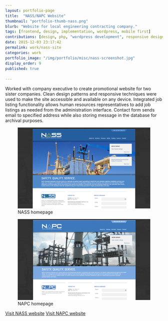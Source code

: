 ```yaml
---
layout: portfolio-page
title:  "NASS/NAPC Website"
thumbnail: "portfolio-thumb-nass.png"
blurb: "Website for local engineering contracting company."
tags: [frontend, design, implementation, wordpress, mobile first]
contributions: [design, php, "wordpress development", responsive design, bourbon.io]
date: 2015-12-03 23:17:42
permalink: work/nass-site
categories: work
portfolio_image: "/img/portfolio/misc/nass-screenshot.jpg"
display_order: 9
published: true

---
```


Worked with company executive to create promotional website for two sister companies. Clean design patterns and responsive techniques were used to make the site accessible and available on any device. Integrated job listing functionality allows human resources representatives to add job listings as needed from the administration interface. Contact form sends email to specified address while also storing message in the database for archival purposes.

<figure class="portfolio-image bordered">
  <img src="/img/portfolio/misc/nass-home.png" alt="NASS homepage"/>
  <figcaption>NASS homepage</figcaption>
</figure>

<figure class="portfolio-image bordered">
  <img src="/img/portfolio/misc/napc-home.png" alt="NAPC homepage"/>
  <figcaption>NAPC homepage</figcaption>
</figure>

<a href="http://nassusa.com" class="link-icon cta-link">Visit NASS website</a>
<a href="http://napcusa.com" class="link-icon cta-link">Visit NAPC website</a>
